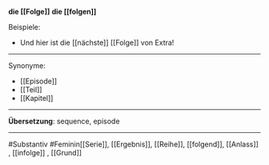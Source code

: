 **die [[Folge]]**
**die [[folgen]]**

Beispiele:
- Und hier ist die [[nächste]] [[Folge]] von Extra!

---

Synonyme:
- [[Episode]]
- [[Teil]]
- [[Kapitel]]

---

**Übersetzung**:
sequence, episode

---

#Substantiv
#Feminin[[Serie]], [[Ergebnis]], [[Reihe]], [[folgend]], [[Anlass]]
, [[infolge]]
, [[Grund]]